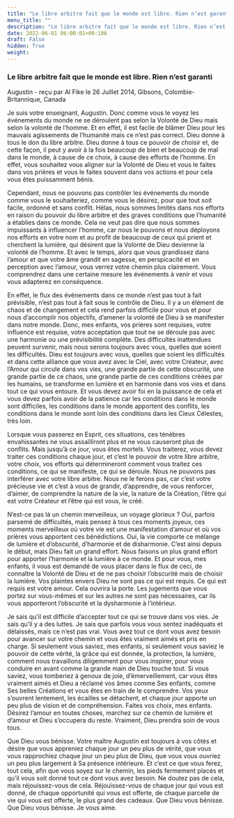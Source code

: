 ```yaml
---
title: "Le libre arbitre fait que le monde est libre. Rien n’est garanti"
menu_title: ""
description: "Le libre arbitre fait que le monde est libre. Rien n’est garanti"
date: 2022-06-01 06:00:01+00:106
draft: False
hidden: True
weight:
---
```

### Le libre arbitre fait que le monde est libre. Rien n’est garanti

Augustin - reçu par Al Fike le 26 Juillet 2014, Gibsons, Colombie-Britannique, Canada

Je suis votre enseignant, Augustin. Donc comme vous le voyez les événements du monde ne se déroulent pas selon la Volonté de Dieu mais selon la volonté de l’homme. Et en effet, il est facile de blâmer Dieu pour les mauvais agissements de l’humanité mais ce n’est pas correct. Dieu donne à tous le don du libre arbitre. Dieu donne à tous ce pouvoir de choisir et, de cette façon, il peut y avoir à la fois beaucoup de bien et beaucoup de mal dans le monde, à cause de ce choix, à cause des efforts de l’homme. En effet, vous souhaitez vous aligner sur la Volonté de Dieu et vous le faites dans vos prières et vous le faites souvent dans vos actions et pour cela vous êtes puissamment bénis.

Cependant, nous ne pouvons pas contrôler les événements du monde comme vous le souhaiteriez, comme vous le désirez, pour que tout soit facile, ordonné et sans conflit. Hélas, nous sommes limités dans nos efforts en raison du pouvoir du libre arbitre et des graves conditions que l’humanité a établies dans ce monde. Cela ne veut pas dire que nous sommes impuissants à influencer l’homme, car nous le pouvons et nous déployons nos efforts en votre nom et au profit de beaucoup de ceux qui prient et cherchent la lumière, qui désirent que la Volonté de Dieu devienne la volonté de l’homme. Et avec le temps, alors que vous grandissez dans l’amour et que votre âme grandit en sagesse, en perspicacité et en perception avec l’amour, vous verrez votre chemin plus clairement. Vous comprendrez dans une certaine mesure les événements à venir et vous vous adapterez en conséquence.

En effet, le flux des événements dans ce monde n’est pas tout à fait prévisible, n’est pas tout à fait sous le contrôle de Dieu. Il y a un élément de chaos et de changement et cela rend parfois difficile pour vous et pour nous d’accomplir nos objectifs, d’amener la volonté de Dieu à se manifester dans notre monde. Donc, mes enfants, vos prières sont requises, votre influence est requise, votre acceptation que tout ne se déroule pas avec une harmonie ou une prévisibilité complète. Des difficultés inattendues peuvent survenir, mais nous serons toujours avec vous, quelles que soient les difficultés. Dieu est toujours avec vous, quelles que soient les difficultés et dans cette alliance que vous avez avec le Ciel, avec votre Créateur, avec l’Amour qui circule dans vos vies, une grande partie de cette obscurité, une grande partie de ce chaos, une grande partie de ces conditions créées par les humains, se transforme en lumière et en harmonie dans vos vies et dans tout ce qui vous entoure. Et vous devez avoir foi en la puissance de cela et vous devez parfois avoir de la patience car les conditions dans le monde sont difficiles, les conditions dans le monde apportent des conflits, les conditions dans le monde sont loin des conditions dans les Cieux Célestes, très loin.

Lorsque vous passerez en Esprit, ces situations, ces ténèbres envahissantes ne vous assailliront plus et ne vous causeront plus de conflits. Mais jusqu’à ce jour, vous êtes mortels. Vous traiterez, vous devez traiter ces conditions chaque jour, et c’est le pouvoir de votre libre arbitre, votre choix, vos efforts qui détermineront comment vous traitez ces conditions, ce qui se manifeste, ce qui se déroule. Nous ne pouvons pas interférer avec votre libre arbitre. Nous ne le ferons pas, car c’est votre précieuse vie et c’est à vous de grandir, d’apprendre, de vous renforcer, d’aimer, de comprendre la nature de la vie, la nature de la Création, l’être qui est votre Créateur et l’être qui est vous, le créé.

N’est-ce pas là un chemin merveilleux, un voyage glorieux ? Oui, parfois parsemé de difficultés, mais pensez à tous ces moments joyeux, ces moments merveilleux où votre vie est une manifestation d’amour et où vos prières vous apportent ces bénédictions. Oui, la vie comporte ce mélange de lumière et d’obscurité, d’harmonie et de disharmonie. C’est ainsi depuis le début, mais Dieu fait un grand effort. Nous faisons un plus grand effort pour apporter l’harmonie et la lumière à ce monde. Et pour vous, mes enfants, il vous est demandé de vous placer dans le flux de ceci, de connaître la Volonté de Dieu et de ne pas choisir l’obscurité mais de choisir la lumière. Vos plaintes envers Dieu ne sont pas ce qui est requis. Ce qui est requis est votre amour. Cela ouvrira la porte. Les jugements que vous portez sur vous-mêmes et sur les autres ne sont pas nécessaires, car ils vous apporteront l’obscurité et la dysharmonie à l’intérieur.

Je sais qu’il est difficile d’accepter tout ce qui se trouve dans vos vies. Je sais qu’il y a des luttes. Je sais que parfois vous vous sentez inadéquats et délaissés, mais ce n’est pas vrai. Vous avez tout ce dont vous avez besoin pour avancer sur votre chemin et vous êtes vraiment aimés et pris en charge. Si seulement vous saviez, mes enfants, si seulement vous saviez le pouvoir de cette vérité, la grâce qui est donnée, la protection, la lumière, comment nous travaillons diligemment pour vous inspirer, pour vous conduire en avant comme la grande main de Dieu touche tout. Si vous saviez, vous tomberiez à genoux de joie, d’émerveillement, car vous êtes vraiment aimés et Dieu a réclamé vos âmes comme Ses enfants, comme Ses belles Créations et vous êtes en train de le comprendre. Vos yeux s’ouvrent lentement, les écailles se détachent, et chaque jour apporte un peu plus de vision et de compréhension. Faites vos choix, mes enfants. Désirez l’amour en toutes choses, marchez sur ce chemin de lumière et d’amour et Dieu s’occupera du reste. Vraiment, Dieu prendra soin de vous tous.

Que Dieu vous bénisse. Votre maître Augustin est toujours à vos côtés et désire que vous appreniez chaque jour un peu plus de vérité, que vous vous rapprochiez chaque jour un peu plus de Dieu, que vous vous ouvriez un peu plus largement à Sa présence intérieure. Et c’est ce que vous ferez, tout cela, afin que vous soyez sur le chemin, les pieds fermement placés et qu’il vous soit donné tout ce dont vous avez besoin. Ne doutez pas de cela, mais réjouissez-vous de cela. Réjouissez-vous de chaque jour qui vous est donné, de chaque opportunité qui vous est offerte, de chaque parcelle de vie qui vous est offerte, le plus grand des cadeaux. Que Dieu vous bénisse. Que Dieu vous bénisse. Je vous aime.
